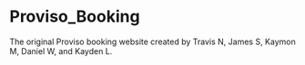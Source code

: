 # Proviso_Booking
The original Proviso booking website created by Travis N, James S, Kaymon M, Daniel W, and Kayden L.
